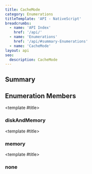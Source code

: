 ```yaml
---
title: CacheMode
category: Enumerations
titleTemplate: 'API - NativeScript'
breadcrumbs: 
  - name: 'API Index'
    href: '/api/'
  - name: 'Enumerations'
    href: '/api/#summary-Enumerations'
  - name: 'CacheMode'
layout: api
seo:
  description: CacheMode
---
```


<!-- This page is auto generated, do not edit manually. -->
<!-- Run "yarn generate:api-docs" to regenerate -->

<script setup lang="ts">
  import { provide } from "vue";
  import API_DATA from "./CacheMode.data.json";
  
  provide('API_DATA', API_DATA);
</script>

## <Heading ignore>Summary</Heading>

<APIRefSummary v-once />

## Enumeration Members

<div class="">

<APIRef for="26226" v-once>

<template #title>

### diskAndMemory

</template>

</APIRef>

</div>

<div class="">

<APIRef for="26225" v-once>

<template #title>

### memory

</template>

</APIRef>

</div>

<div class="">

<APIRef for="26224" v-once>

<template #title>

### none

</template>

</APIRef>

</div>
